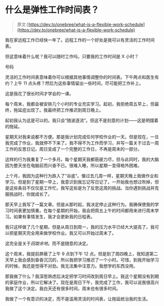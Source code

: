 # 什么是弹性工作时间表？

> 原文:[https://dev.to/onebree/what-is-a-flexible-work-schedule](https://dev.to/onebree/what-is-a-flexible-work-schedule)

我在家远程工作已经快一年了。远程工作的一个好处是我可以有灵活的工作时间表。

但这意味着什么呢？我可以随时工作吗，只要我的工作时间是 X 小时？

号码

灵活的工作时间表意味着你可以根据其他事情调整你的时间表。下午两点和医生有约？上午 11 点头疼？然后为这些事情留出一些时间，尽可能把工作补上。

这是我花了很长时间才学会的一课。

每个周末，我都会被安排几个小时的专业充实学习。起初，我拒绝周五早上，但最终，拖延症出现了。我最终把工作推迟到周日晚上。

起初我认为这是可以的。我只会“随波逐流”。但这不是刻意的计划——这是明摆着的拖延。

星期天对我来说都不方便。那是我计划完成任何学校作业的一天。但是现在，一旦我完成了作业，我就停不下来了。我不得不为工作而学习，并写一篇关于过去一周工作的反思日记。周日变成了一个完整的工作日，不再是周末的一部分。

这样的行为我重复了一个多月。每个星期天我都筋疲力尽，但与此同时，我的大脑因为整天坐在电脑前而兴奋不已。很难入睡，所以星期一变得格外困难。

上个月，我因为这种行为跌入了“谷底”。像过去几周一样，星期天晚上我做作业和学习。但是到了星期一早上，我意识到我忘记写日记了。一开始我也想过吹掉，但是这些条目不仅仅是工作忙。我写这些是为了反思这周的挑战。当你遇到挑战并克服挑战时，你就成长了。

那天早上我写了一篇文章。但是从那时起，我决定停止这种行为。我确保使我的学习时间表更加慎重。在每个星期的开始，我会把周五上午的时间都用来进行周末学习。如果有事情发生，我才会更新我的日程表。

我只这样做了几个星期，但是从周日到周一，我的压力水平已经大大提高了。我可以把星期天完全用来做学校作业。我又可以开始过周末了。

这完全是关于*回旋余地*。而不是随意的决定。

这个周末，我提前屏蔽了上午 9 点到下午 12 点。但是到了周四晚上，我知道第二天早上我会感到昏昏沉沉的，所以我把学习推迟了一个小时。可惜，到我开始学习的时候，我还是觉得不对劲。我无法集中注意力。我想学的东西没用。

那我做了什么？我深思熟虑后决定把学习时间改到周日早上。我这个星期没有到期的家庭作业，所以它解决了。现在是周日下午，我完成了工作，我可以说我很高兴我做了这个决定。我白天还有很多时间，周末也有很多时间。

我做了一个有意识的决定，而不是滥用灵活的时间表，让拖延统治我的生活。